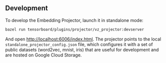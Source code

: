 ## Development

To develop the Embedding Projector, launch it in standalone mode:
```sh
bazel run tensorboard/plugins/projector/vz_projector:devserver
```

And open <http://localhost:6006/index.html>. The projector points to the local
`standalone_projector_config.json` file, which configures it with a set of
public datasets (word2vec, mnist, iris) that are useful for development
and are hosted on Google Cloud Storage.
